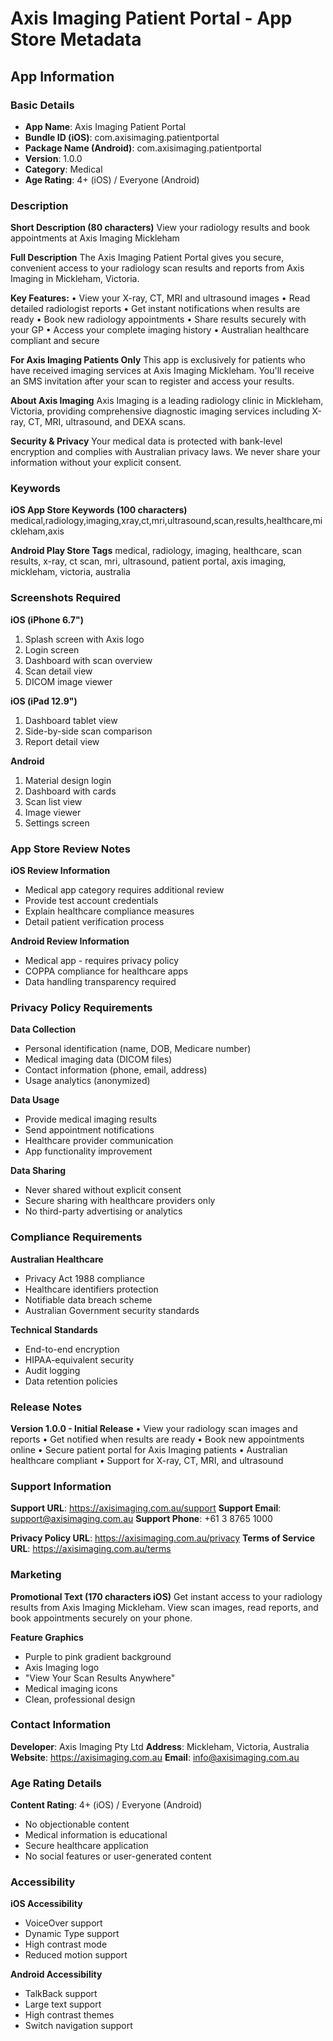 # Axis Imaging Patient Portal - App Store Metadata

## App Information

### Basic Details
- **App Name**: Axis Imaging Patient Portal
- **Bundle ID (iOS)**: com.axisimaging.patientportal
- **Package Name (Android)**: com.axisimaging.patientportal
- **Version**: 1.0.0
- **Category**: Medical
- **Age Rating**: 4+ (iOS) / Everyone (Android)

### Description

**Short Description (80 characters)**
View your radiology results and book appointments at Axis Imaging Mickleham

**Full Description**
The Axis Imaging Patient Portal gives you secure, convenient access to your radiology scan results and reports from Axis Imaging in Mickleham, Victoria.

**Key Features:**
• View your X-ray, CT, MRI and ultrasound images
• Read detailed radiologist reports
• Get instant notifications when results are ready
• Book new radiology appointments
• Share results securely with your GP
• Access your complete imaging history
• Australian healthcare compliant and secure

**For Axis Imaging Patients Only**
This app is exclusively for patients who have received imaging services at Axis Imaging Mickleham. You'll receive an SMS invitation after your scan to register and access your results.

**About Axis Imaging**
Axis Imaging is a leading radiology clinic in Mickleham, Victoria, providing comprehensive diagnostic imaging services including X-ray, CT, MRI, ultrasound, and DEXA scans.

**Security & Privacy**
Your medical data is protected with bank-level encryption and complies with Australian privacy laws. We never share your information without your explicit consent.

### Keywords

**iOS App Store Keywords (100 characters)**
medical,radiology,imaging,xray,ct,mri,ultrasound,scan,results,healthcare,mickleham,axis

**Android Play Store Tags**
medical, radiology, imaging, healthcare, scan results, x-ray, ct scan, mri, ultrasound, patient portal, axis imaging, mickleham, victoria, australia

### Screenshots Required

**iOS (iPhone 6.7")**
1. Splash screen with Axis logo
2. Login screen
3. Dashboard with scan overview
4. Scan detail view
5. DICOM image viewer

**iOS (iPad 12.9")**
1. Dashboard tablet view
2. Side-by-side scan comparison
3. Report detail view

**Android**
1. Material design login
2. Dashboard with cards
3. Scan list view
4. Image viewer
5. Settings screen

### App Store Review Notes

**iOS Review Information**
- Medical app category requires additional review
- Provide test account credentials
- Explain healthcare compliance measures
- Detail patient verification process

**Android Review Information**
- Medical app - requires privacy policy
- COPPA compliance for healthcare apps
- Data handling transparency required

### Privacy Policy Requirements

**Data Collection**
- Personal identification (name, DOB, Medicare number)
- Medical imaging data (DICOM files)
- Contact information (phone, email, address)
- Usage analytics (anonymized)

**Data Usage**
- Provide medical imaging results
- Send appointment notifications
- Healthcare provider communication
- App functionality improvement

**Data Sharing**
- Never shared without explicit consent
- Secure sharing with healthcare providers only
- No third-party advertising or analytics

### Compliance Requirements

**Australian Healthcare**
- Privacy Act 1988 compliance
- Healthcare identifiers protection
- Notifiable data breach scheme
- Australian Government security standards

**Technical Standards**
- End-to-end encryption
- HIPAA-equivalent security
- Audit logging
- Data retention policies

### Release Notes

**Version 1.0.0 - Initial Release**
• View your radiology scan images and reports
• Get notified when results are ready
• Book new appointments online
• Secure patient portal for Axis Imaging patients
• Australian healthcare compliant
• Support for X-ray, CT, MRI, and ultrasound

### Support Information

**Support URL**: https://axisimaging.com.au/support
**Support Email**: support@axisimaging.com.au
**Support Phone**: +61 3 8765 1000

**Privacy Policy URL**: https://axisimaging.com.au/privacy
**Terms of Service URL**: https://axisimaging.com.au/terms

### Marketing

**Promotional Text (170 characters iOS)**
Get instant access to your radiology results from Axis Imaging Mickleham. View scan images, read reports, and book appointments securely on your phone.

**Feature Graphics**
- Purple to pink gradient background
- Axis Imaging logo
- "View Your Scan Results Anywhere"
- Medical imaging icons
- Clean, professional design

### Contact Information

**Developer**: Axis Imaging Pty Ltd
**Address**: Mickleham, Victoria, Australia
**Website**: https://axisimaging.com.au
**Email**: info@axisimaging.com.au

### Age Rating Details

**Content Rating**: 4+ (iOS) / Everyone (Android)
- No objectionable content
- Medical information is educational
- Secure healthcare application
- No social features or user-generated content

### Accessibility

**iOS Accessibility**
- VoiceOver support
- Dynamic Type support
- High contrast mode
- Reduced motion support

**Android Accessibility**
- TalkBack support
- Large text support
- High contrast themes
- Switch navigation support
